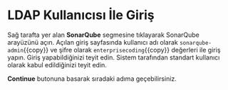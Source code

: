 # LDAP Kullanıcısı İle Giriş

Sağ tarafta yer alan **SonarQube** segmesine tıklayarak SonarQube arayüzünü açın. Açılan giriş sayfasında kullanıcı adı olarak `sonarqube-admin`{{copy}} ve şifre olarak `enterprisecoding`{{copy}} değerleri ile giriş yapın. Giriş yapabildiğinizi teyit edin. Sistem tarafından standart kullanıcı olarak kabul edildiğinizi teyit edin.

**Continue** butonuna basarak sıradaki adıma geçebilirsiniz.